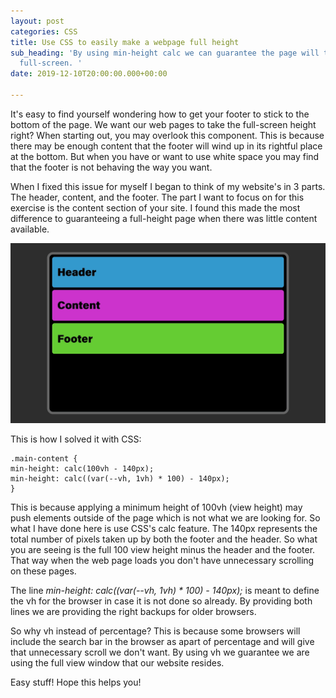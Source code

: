 ```yaml
---
layout: post
categories: CSS
title: Use CSS to easily make a webpage full height
sub_heading: 'By using min-height calc we can guarantee the page will take up the
  full-screen. '
date: 2019-12-10T20:00:00.000+00:00

---
```

It's easy to find yourself wondering how to get your footer to stick to the bottom of the page. We want our web pages to take the full-screen height right? When starting out, you may overlook this component. This is because there may be enough content that the footer will wind up in its rightful place at the bottom. But when you have or want to use white space you may find that the footer is not behaving the way you want.

When I fixed this issue for myself I began to think of my website's in 3 parts. The header, content, and the footer. The part I want to focus on for this exercise is the content section of your site. I found this made the most difference to guaranteeing a full-height page when there was little content available.

![Visual showing how to get the footer to the bottom of the page. ](/uploads/height-visual.gif "CSS full height visual")

This is how I solved it with CSS:

    .main-content { 
    min-height: calc(100vh - 140px); 
    min-height: calc((var(--vh, 1vh) * 100) - 140px); 
    }

This is because applying a minimum height of 100vh (view height) may push elements outside of the page which is not what we are looking for. So what I have done here is use CSS's calc feature. The 140px represents the total number of pixels taken up by both the footer and the header. So what you are seeing is the full 100 view height minus the header and the footer. That way when the web page loads you don't have unnecessary scrolling on these pages.

The line _min-height: calc((var(--vh, 1vh) * 100) - 140px);_ is meant to define the vh for the browser in case it is not done so already. By providing both lines we are providing the right backups for older browsers.

So why vh instead of percentage? This is because some browsers will include the search bar in the browser as apart of percentage and will give that unnecessary scroll we don't want. By using vh we guarantee we are using the full view window that our website resides.

Easy stuff! Hope this helps you!